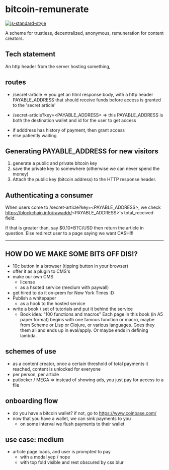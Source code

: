 # bitcoin-remunerate
[![js-standard-style](https://img.shields.io/badge/code%20style-standard-brightgreen.svg)](http://standardjs.com/)


A scheme for trustless, decentralized, anonymous, remuneration for content creators.

## Tech statement
An http header from the server hosting something,

## routes

* /secret-article
=> you get an html response body, with a http header PAYABLE_ADDRESS that should receive funds before access is granted to the 'secret article'

* /secret-article?key=<PAYABLE_ADDRESS>
=> this PAYABLE_ADDRESS is both the destination wallet and id for the user to get access
- if adddress has history of payment, then grant access
- else patiently waiting

## Generating PAYABLE_ADDRESS for new visitors
1. generate a public and private bitcoin key
2. save the private key to somewhere (otherwise we can never spend the money)
3. Attach the public key (bitcoin address) to the HTTP response header.

## Authenticating a consumer
When users come to /secret-article?key=<PAYABLE_ADDRESS>, we check https://blockchain.info/rawaddr/<PAYABLE_ADDRESS>'s total_received field.

If that is greater than, say $0.10*BTC/USD then return the article in question. Else redirect user to a page saying we want CASH!!!

---

## HOW DO WE MAKE SOME BITS OFF DIS!?
- 10c button in a browser (tipping button in your browser)
- offer it as a plugin to CMS's
- make our own CMS
  * license
  * as a hsoted service (medium with paywall)
- get hired to do it on-prem for New York Times :D
- Publish a whitepaper
  * as a hook to the hosted service
- write a book / set of tutorials and put it behind the service
  * Book idea: "100 functions and macros" Each page in this book (in A5 paper format) begins with one famous function or macro, maybe from Scheme or Lisp or Clojure, or various languages. Goes they them all and ends up in eval/apply. Or maybe ends in defining lambda.

## schemes of use
- as a content creator, once a certain threshold of total payments it reached, content is unlocked for everyone
- per person, per article
- putlocker / MEGA => instead of showing ads, you just pay for access to a file

## onboarding flow
- do you have a bitcoin wallet? if not, go to https://www.coinbase.com/
- now that you have a wallet, we can sink payments to you
  * on some interval we flush payments to their wallet

## use case: medium
- article page loads, and user is prompted to pay
  * with a modal yep / nope
  * with top fold visible and rest obscured by css blur
